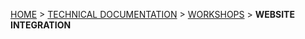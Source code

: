 [HOME](Home) > [TECHNICAL DOCUMENTATION](technical-documentation) > [WORKSHOPS](workshops) > **WEBSITE INTEGRATION**
